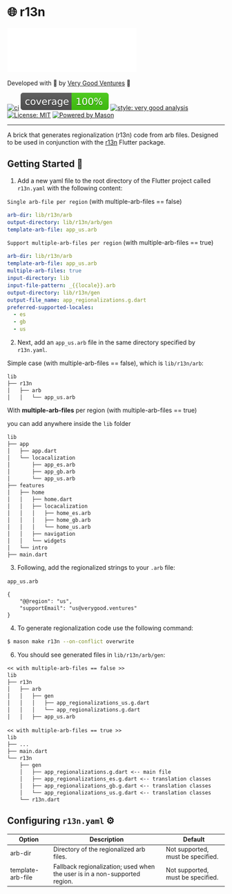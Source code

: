 # 🌐 r13n

[![Very Good Ventures][logo_white]][very_good_ventures_link_dark]

Developed with 💙 by [Very Good Ventures][very_good_ventures_link] 🦄

[![ci][ci_badge]][ci_link]
[![coverage][coverage_badge]][ci_link]
[![style: very good analysis][very_good_analysis_badge]][very_good_analysis_link]
[![License: MIT][license_badge]][license_link]
[![Powered by Mason](https://img.shields.io/endpoint?url=https%3A%2F%2Ftinyurl.com%2Fmason-badge)](https://github.com/felangel/mason)

---

A brick that generates regionalization (r13n) code from arb files. Designed to be used in conjunction with the [r13n][r13n_pub_link] Flutter package.

## Getting Started 🚀

1. Add a new yaml file to the root directory of the Flutter project called `r13n.yaml` with the following content:

`Single arb-file per region` (with multiple-arb-files == false)
```yaml
arb-dir: lib/r13n/arb
output-directory: lib/r13n/arb/gen
template-arb-file: app_us.arb
```

`Support multiple-arb-files per region` (with multiple-arb-files == true)
```yaml
arb-dir: lib/r13n/arb
template-arb-file: app_us.arb
multiple-arb-files: true
input-directory: lib
input-file-pattern: _{{locale}}.arb
output-directory: lib/r13n/gen
output-file_name: app_regionalizations.g.dart
preferred-supported-locales:
  - es
  - gb
  - us
```

2. Next, add an `app_us.arb` file in the same directory specified by `r13n.yaml`.

Simple case (with multiple-arb-files == false), which is `lib/r13n/arb`:
```
lib
├── r13n
│   ├── arb
│   │   └── app_us.arb
```

With **multiple-arb-files** per region (with multiple-arb-files == true)

you can add anywhere inside the `lib` folder
```
lib
├── app
│   ├── app.dart
│   └── locacalization
│       ├── app_es.arb
│       ├── app_gb.arb
│       └── app_us.arb
├── features
│   ├── home
│   │   ├── home.dart
│   │   ├── locacalization
│   │   │   ├── home_es.arb
│   │   │   ├── home_gb.arb
│   │   │   └── home_us.arb
│   │   ├── navigation
│   │   └── widgets
│   └── intro
├── main.dart
```


3. Following, add the regionalized strings to your `.arb` file:

`app_us.arb`

```arb
{
    "@@region": "us",
    "supportEmail": "us@verygood.ventures"
}
```

4. To generate regionalization code use the following command:

```sh
$ mason make r13n --on-conflict overwrite
```

6. You should see generated files in `lib/r13n/arb/gen`:

```
<< with multiple-arb-files == false >>
lib
├── r13n
│   ├── arb
│   │   ├── gen
│   │   │   ├── app_regionalizations_us.g.dart
│   │   │   └── app_regionalizations.g.dart
│   │   ├── app_us.arb

<< with multiple-arb-files == true >>
lib
├── ...
├── main.dart
└── r13n
    ├── gen
    │   ├── app_regionalizations.g.dart <-- main file
    │   ├── app_regionalizations_es.g.dart <-- translation classes
    │   ├── app_regionalizations_gb.g.dart <-- translation classes
    │   └── app_regionalizations_us.g.dart <-- translation classes
    └── r13n.dart
```

## Configuring `r13n.yaml` ⚙️

| Option            | Description                                                                | Default                           |
| ----------------- | -------------------------------------------------------------------------- | --------------------------------- |
| arb-dir           | Directory of the regionalized arb files.                                   | Not supported, must be specified. |
| template-arb-file | Fallback regionalization; used when the user is in a non-supported region. | Not supported, must be specified. |

[ci_badge]: https://github.com/VeryGoodOpenSource/r13n/actions/workflows/main.yaml/badge.svg
[ci_link]: https://github.com/VeryGoodOpenSource/r13n/actions/workflows/main.yaml
[coverage_badge]: https://raw.githubusercontent.com/VeryGoodOpenSource/r13n/main/coverage_badge.svg
[r13n_pub_link]: https://pub.dev/packages/r13n
[license_badge]: https://img.shields.io/badge/license-MIT-blue.svg
[license_link]: https://opensource.org/licenses/MIT
[logo_white]: https://raw.githubusercontent.com/VGVentures/very_good_brand/main/styles/README/vgv_logo_white.png#gh-dark-mode-only
[very_good_analysis_badge]: https://img.shields.io/badge/style-very_good_analysis-B22C89.svg
[very_good_analysis_link]: https://pub.dev/packages/very_good_analysis
[very_good_ventures_link_dark]: https://verygood.ventures#gh-dark-mode-only
[very_good_ventures_link]: https://verygood.ventures
